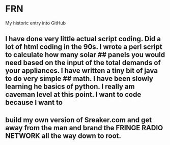 # FRN
My historic entry into GitHub
## I have done very little actual script coding.  Did a lot of html coding in the 90s.  I wrote a perl script to calculate how many solar ## panels you would need based on the input of the total demands of your appliances.  I have written a tiny bit of java to do very simple ## math.  I have been slowly learning he basics of python.  I really am caveman level at this point.  I want to code because I want to 
## build my own version of Sreaker.com and get away from the man and brand the FRINGE RADIO NETWORK all the way down to root.
#####

